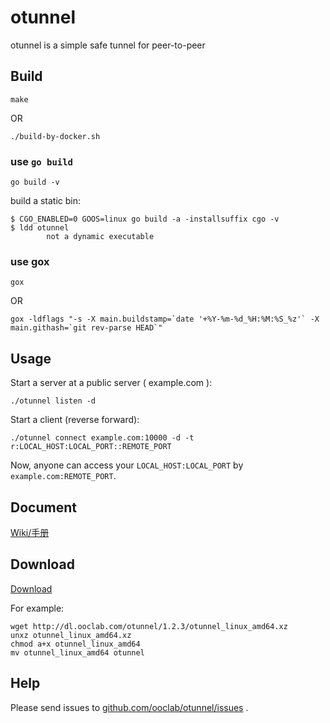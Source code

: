 # otunnel

otunnel is a simple safe tunnel for peer-to-peer

## Build

```
make
```

OR

```
./build-by-docker.sh
```


### use `go build`

```
go build -v
```

build a static bin:

```
$ CGO_ENABLED=0 GOOS=linux go build -a -installsuffix cgo -v
$ ldd otunnel
        not a dynamic executable
```


### use gox

```
gox
```

OR

```
gox -ldflags "-s -X main.buildstamp=`date '+%Y-%m-%d_%H:%M:%S_%z'` -X main.githash=`git rev-parse HEAD`"
```

## Usage

Start a server at a public server ( example.com ):

```
./otunnel listen -d
```

Start a client (reverse forward):

```
./otunnel connect example.com:10000 -d -t r:LOCAL_HOST:LOCAL_PORT::REMOTE_PORT
```

Now, anyone can access your `LOCAL_HOST:LOCAL_PORT` by `example.com:REMOTE_PORT`.

## Document

[Wiki/手册](https://github.com/ooclab/otunnel/wiki)

## Download

[Download](http://dl.ooclab.com/otunnel/)

For example:

```
wget http://dl.ooclab.com/otunnel/1.2.3/otunnel_linux_amd64.xz
unxz otunnel_linux_amd64.xz
chmod a+x otunnel_linux_amd64
mv otunnel_linux_amd64 otunnel
```

## Help

Please send issues to [github.com/ooclab/otunnel/issues](https://github.com/ooclab/otunnel/issues) .
